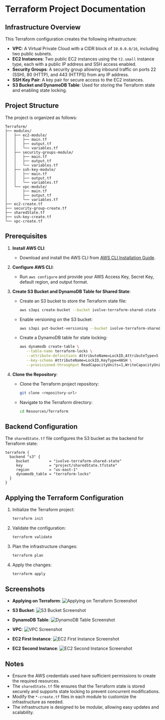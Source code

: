# Terraform Project Documentation

## Infrastructure Overview

This Terraform configuration creates the following infrastructure:

- **VPC**: A Virtual Private Cloud with a CIDR block of `10.0.0.0/16`, including two public subnets.
- **EC2 Instances**: Two public EC2 instances using the `t2.small` instance type, each with a public IP address and SSH access enabled.
- **Security Groups**: A security group allowing inbound traffic on ports 22 (SSH), 80 (HTTP), and 443 (HTTPS) from any IP address.
- **SSH Key Pair**: A key pair for secure access to the EC2 instances.
- **S3 Bucket and DynamoDB Table**: Used for storing the Terraform state and enabling state locking.

## Project Structure

The project is organized as follows:

```
Terraform/
├── modules/
│   ├── ec2-module/
│   │   ├── main.tf
│   │   ├── output.tf
│   │   └── variables.tf
│   ├── security-groups-module/
│   │   ├── main.tf
│   │   ├── output.tf
│   │   └── variables.tf
│   ├── ssh-key-module/
│   │   ├── main.tf
│   │   ├── output.tf
│   │   └── variables.tf
│   └── vpc-module/
│       ├── main.tf
│       ├── output.tf
│       └── variables.tf
├── ec2-create.tf
├── security-group-create.tf
├── sharedState.tf
├── ssh-key-create.tf
└── vpc-create.tf
```

## Prerequisites

1. **Install AWS CLI**:
    - Download and install the AWS CLI from [AWS CLI Installation Guide](https://docs.aws.amazon.com/cli/latest/userguide/install-cliv2.html).

2. **Configure AWS CLI**:
    - Run `aws configure` and provide your AWS Access Key, Secret Key, default region, and output format.

3. **Create S3 Bucket and DynamoDB Table for Shared State**:
    - Create an S3 bucket to store the Terraform state file:
      ```bash
      aws s3api create-bucket --bucket ivolve-terraform-shared-state --region us-east-1
      ```
    - Enable versioning on the S3 bucket:
      ```bash
      aws s3api put-bucket-versioning --bucket ivolve-terraform-shared-state --versioning-configuration Status=Enabled
      ```
    - Create a DynamoDB table for state locking:
      ```bash
      aws dynamodb create-table \
         --table-name terraform-locks \
         --attribute-definitions AttributeName=LockID,AttributeType=S \
         --key-schema AttributeName=LockID,KeyType=HASH \
         --provisioned-throughput ReadCapacityUnits=1,WriteCapacityUnits=1
      ```

4. **Clone the Repository**:
    - Clone the Terraform project repository:
      ```bash
      git clone <repository-url>
      ```
    - Navigate to the Terraform directory:
      ```bash
      cd Resources/Terraform
      ```

## Backend Configuration

The `sharedState.tf` file configures the S3 bucket as the backend for Terraform state:

```hcl
terraform {
  backend "s3" {
     bucket         = "ivolve-terraform-shared-state"
     key            = "project/sharedState.tfstate"
     region         = "us-east-1"
     dynamodb_table = "terraform-locks"
  }
}
```

## Applying the Terraform Configuration

1. Initialize the Terraform project:
    ```bash
    terraform init
    ```

2. Validate the configuration:
    ```bash
    terraform validate
    ```

3. Plan the infrastructure changes:
    ```bash
    terraform plan
    ```

4. Apply the changes:
    ```bash
    terraform apply
    ```

## Screenshots

- **Applying on Terraform**:
  ![Applying on Terraform Screenshot](screenshots/terraform_apply.png)

- **S3 Bucket**:
  ![S3 Bucket Screenshot](screenshots/s3_bucket.png)

- **DynamoDB Table**:
  ![DynamoDB Table Screenshot](screenshots/dynamo_db.png)

- **VPC**:
  ![VPC Screenshot](screenshots/vpc.png)

- **EC2 First Instance**:
  ![EC2 First Instance Screenshot](screenshots/ec2_instances_1.png)

- **EC2 Second Instance**:
  ![EC2 Second Instance Screenshot](screenshots/ec2_instances_2.png)

## Notes

- Ensure the AWS credentials used have sufficient permissions to create the required resources.
- The `sharedState.tf` file ensures that the Terraform state is stored securely and supports state locking to prevent concurrent modifications.
- Modify the `*-create.tf` files in each module to customize the infrastructure as needed.
- The infrastructure is designed to be modular, allowing easy updates and scalability.
